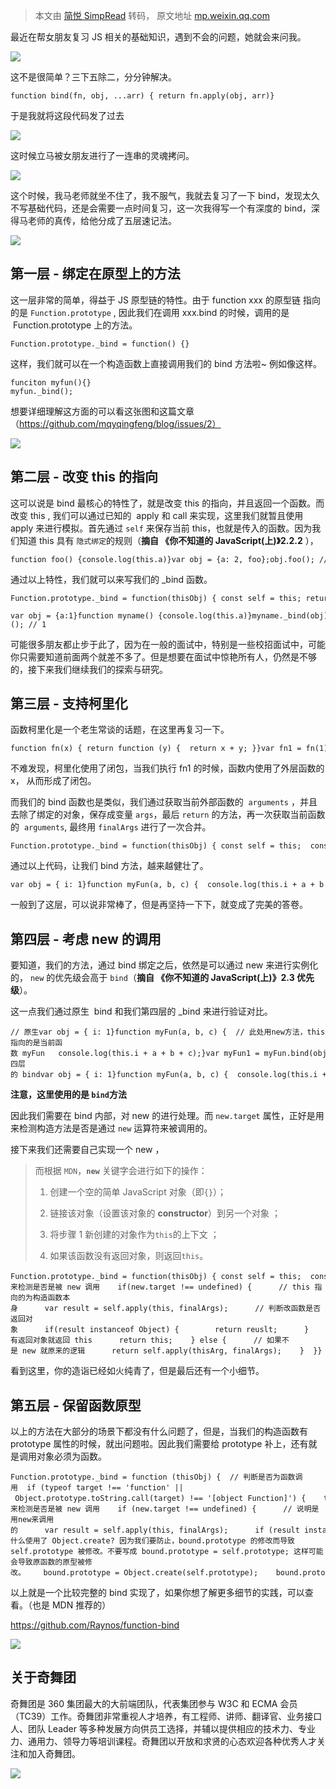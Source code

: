 > 本文由 [简悦 SimpRead](http://ksria.com/simpread/) 转码， 原文地址 [mp.weixin.qq.com](https://mp.weixin.qq.com/s/OmPEIbEVm5CpSzwjk_WC-Q)

最近在帮女朋友复习 JS 相关的基础知识，遇到不会的问题，她就会来问我。

![](https://mmbiz.qpic.cn/sz_mmbiz_png/gibGQibkduDnBTzTz0xPSOgfbdvBpicMXcDhc514ibAWQaxvxNibor6avzVGJ7QdIhfCWSlgtAjEmMBbiajSfxhxaWQw/640?wx_fmt=png)  

这不是很简单？三下五除二，分分钟解决。

```
function bind(fn, obj, ...arr) { return fn.apply(obj, arr)}
```

于是我就将这段代码发了过去

![](https://mmbiz.qpic.cn/sz_mmbiz_png/gibGQibkduDnBTzTz0xPSOgfbdvBpicMXcD9zgdveCZctoE3SUPoBIt0lJNeyyiaRXM33B9Io73fnRdazDTVXFZw2g/640?wx_fmt=png)  

这时候立马被女朋友进行了一连串的灵魂拷问。

![](https://mmbiz.qpic.cn/sz_mmbiz_png/gibGQibkduDnBTzTz0xPSOgfbdvBpicMXcDFwLmicKicFcjLlL9WAWNZIe9CQrh4YaWIyZictHtyYLI55qnrhj6Alp9Q/640?wx_fmt=png)  

这个时候，我马老师就坐不住了，我不服气，我就去复习了一下 bind，发现太久不写基础代码，还是会需要一点时间复习，这一次我得写一个有深度的 bind，深得马老师的真传，给他分成了五层速记法。

![](https://mmbiz.qpic.cn/sz_mmbiz_jpg/gibGQibkduDnBTzTz0xPSOgfbdvBpicMXcD9OanO7qftApAhExF1ia2ajibHTEyHkqSkTb7WbfKDo8tGO9HrAACCibuw/640?wx_fmt=jpeg)  

第一层 - 绑定在原型上的方法
---------------

这一层非常的简单，得益于 JS 原型链的特性。由于 function xxx 的原型链 指向的是 `Function.prototype` , 因此我们在调用 xxx.bind 的时候，调用的是  Function.prototype 上的方法。

```
Function.prototype._bind = function() {}
```

这样，我们就可以在一个构造函数上直接调用我们的 bind 方法啦~ 例如像这样。

```
funciton myfun(){}
myfun._bind();
```

想要详细理解这方面的可以看这张图和这篇文章（https://github.com/mqyqingfeng/blog/issues/2）

![](https://mmbiz.qpic.cn/sz_mmbiz_png/gibGQibkduDnBTzTz0xPSOgfbdvBpicMXcDFjdpncJoco73RtbcIcbmwCNx4r0TZKBAmaZJgeU8DMiaHI4wXoDyNkA/640?wx_fmt=png)  

第二层 - 改变 this 的指向
-----------------

这可以说是 bind 最核心的特性了，就是改变 this 的指向，并且返回一个函数。而改变 this , 我们可以通过已知的  apply 和 call 来实现，这里我们就暂且使用 apply 来进行模拟。首先通过 `self` 来保存当前 this，也就是传入的函数。因为我们知道 this 具有 `隐式绑定`的规则（**摘自 《你不知道的 JavaScript(上)》2.2.2** ），

```
function foo() {console.log(this.a)}var obj = {a: 2, foo};obj.foo(); // 2
```

通过以上特性，我们就可以来写我们的 _bind 函数。

```
Function.prototype._bind = function(thisObj) { const self = this; return function () {    self.apply(thisObj);  }}
```

```
var obj = {a:1}function myname() {console.log(this.a)}myname._bind(obj)(); // 1
```

可能很多朋友都止步于此了，因为在一般的面试中，特别是一些校招面试中，可能你只需要知道前面两个就差不多了。但是想要在面试中惊艳所有人，仍然是不够的，接下来我们继续我们的探索与研究。

第三层 - 支持柯里化
-----------

函数柯里化是一个老生常谈的话题，在这里再复习一下。

```
function fn(x) { return function (y) {  return x + y; }}var fn1 = fn(1);fn1(2) // 3
```

不难发现，柯里化使用了闭包，当我们执行 fn1 的时候，函数内使用了外层函数的 x， 从而形成了闭包。

而我们的 bind 函数也是类似，我们通过获取当前外部函数的  `arguments` ，并且去除了绑定的对象，保存成变量 `args`，最后 `return` 的方法，再一次获取当前函数的  `arguments`, 最终用 `finalArgs` 进行了一次合并。

```
Function.prototype._bind = function(thisObj) { const self = this;  const args = [...arguments].slice(1) return function () {    const finalArgs = [...args, ...arguments]    self.apply(thisObj, finalArgs);  }}
```

通过以上代码，让我们 bind 方法，越来越健壮了。

```
var obj = { i: 1}function myFun(a, b, c) {  console.log(this.i + a + b + c);}var myFun1 = myFun._bind(obj, 1, 2);myFun1(3); // 7
```

一般到了这层，可以说非常棒了，但是再坚持一下下，就变成了完美的答卷。

第四层 - 考虑 new 的调用
----------------

要知道，我们的方法，通过 bind 绑定之后，依然是可以通过 new 来进行实例化的， `new` 的优先级会高于 `bind`（**摘自 《你不知道的 JavaScript(上)》2.3 优先级**）。

这一点我们通过原生  bind 和我们第四层的 _bind 来进行验证对比。

```
// 原生var obj = { i: 1}function myFun(a, b, c) {  // 此处用new方法，this指向的是当前函数 myFun   console.log(this.i + a + b + c);}var myFun1 = myFun.bind(obj, 1, 2);new myFun1(3); // NAN// 第四层的 bindvar obj = { i: 1}function myFun(a, b, c) {  console.log(this.i + a + b + c);}var myFun1 = myFun._bind(obj, 1, 2);new myFun1(3); // 7
```

**注意，这里使用的是 `bind`方法**

因此我们需要在 bind 内部，对 new 的进行处理。而 `new.target` 属性，正好是用来检测构造方法是否是通过 `new` 运算符来被调用的。

接下来我们还需要自己实现一个 new ，

> 而根据 `MDN`，**`new`** 关键字会进行如下的操作：
> 
> 1. 创建一个空的简单 JavaScript 对象（即`{}`）；
> 
> 2. 链接该对象（设置该对象的 **constructor**）到另一个对象 ；
> 
> 3. 将步骤 1 新创建的对象作为`this`的上下文 ；
> 
> 4. 如果该函数没有返回对象，则返回`this`。

```
Function.prototype._bind = function(thisObj) { const self = this;  const args = [...arguments].slice(1); return function () {    const finalArgs = [...args, ...arguments];  // new.target 用来检测是否是被 new 调用    if(new.target !== undefined) {      // this 指向的为构造函数本身      var result = self.apply(this, finalArgs);      // 判断改函数是否返回对象      if(result instanceof Object) {        return reuslt;      }      // 没有返回对象就返回 this      return this;    } else {      // 如果不是 new 就原来的逻辑      return self.apply(thisArg, finalArgs);    }  }}
```

看到这里，你的造诣已经如火纯青了，但是最后还有一个小细节。

第五层 - 保留函数原型
------------

以上的方法在大部分的场景下都没有什么问题了，但是，当我们的构造函数有 prototype 属性的时候，就出问题啦。因此我们需要给 prototype 补上，还有就是调用对象必须为函数。

```
Function.prototype._bind = function (thisObj) {  // 判断是否为函数调用  if (typeof target !== 'function' || Object.prototype.toString.call(target) !== '[object Function]') {    throw new TypeError(this + ' must be a function');  }  const self = this;  const args = [...arguments].slice(1);  var bound = function () {    var finalArgs = [...args, ...arguments];    // new.target 用来检测是否是被 new 调用    if (new.target !== undefined) {      // 说明是用new来调用的      var result = self.apply(this, finalArgs);      if (result instanceof Object) {        return result;      }      return this;    } else {      return self.apply(thisArg, finalArgs);    }  };  if (self.prototype) {    // 为什么使用了 Object.create? 因为我们要防止，bound.prototype 的修改而导致self.prototype 被修改。不要写成 bound.prototype = self.prototype; 这样可能会导致原函数的原型被修改。    bound.prototype = Object.create(self.prototype);    bound.prototype.constructor = self;  }  return bound;};
```

以上就是一个比较完整的 bind 实现了，如果你想了解更多细节的实践，可以查看。（也是 MDN 推荐的）

https://github.com/Raynos/function-bind

[![](https://mmbiz.qpic.cn/mmbiz_png/MpGQUHiaib4ib44VcWJtWJHE1rbIx4WLwG6Wicxpy9V4SCLxLHqW2SVoibogZU9FTyiaTkZgTCwQVsk1iao7Vot4yibZjQ/640?wx_fmt=png)](http://mp.weixin.qq.com/s?__biz=MzA5NzkwNDk3MQ==&mid=2650596986&idx=1&sn=3e2b70e4a516f313d3dc0a60922eb8e8&chksm=8891f65ebfe67f48fd731f105053a589e02ddf1fbfa949f5e51ac3004cb531670f1dcfffc585&scene=21#wechat_redirect)

关于奇舞团
-----

奇舞团是 360 集团最大的大前端团队，代表集团参与 W3C 和 ECMA 会员（TC39）工作。奇舞团非常重视人才培养，有工程师、讲师、翻译官、业务接口人、团队 Leader 等多种发展方向供员工选择，并辅以提供相应的技术力、专业力、通用力、领导力等培训课程。奇舞团以开放和求贤的心态欢迎各种优秀人才关注和加入奇舞团。

![](https://mmbiz.qpic.cn/mmbiz_png/MpGQUHiaib4ib7CaF3RtAQ9LZVCQoBVJcib6QuKBADtIicEu8gRNg6goj3o52KbV7e5x5XoQDq6icqBjZsWRrhWsTcvg/640?wx_fmt=png)